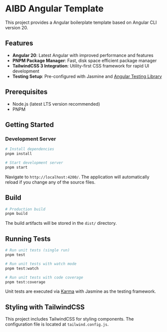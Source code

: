 # AIBD Angular Template

This project provides a Angular boilerplate template based on Angular CLI version 20.

## Features

- **Angular 20**: Latest Angular with improved performance and features
- **PNPM Package Manager**: Fast, disk space efficient package manager
- **TailwindCSS 3 Integration**: Utility-first CSS framework for rapid UI development
- **Testing Setup**: Pre-configured with Jasmine and [Angular Testing Library](https://testing-library.com/docs/angular-testing-library/intro/)

## Prerequisites

- Node.js (latest LTS version recommended)
- PNPM

## Getting Started

### Development Server

```bash
# Install dependencies
pnpm install

# Start development server
pnpm start
```

Navigate to `http://localhost:4200/`. The application will automatically reload if you change any of the source files.

## Build

```bash
# Production build
pnpm build
```

The build artifacts will be stored in the `dist/` directory.

## Running Tests

```bash
# Run unit tests (single run)
pnpm test

# Run unit tests with watch mode
pnpm test:watch

# Run unit tests with code coverage
pnpm test:coverage
```

Unit tests are executed via [Karma](https://karma-runner.github.io) with Jasmine as the testing framework.

## Styling with TailwindCSS

This project includes TailwindCSS for styling components. The configuration file is located at `tailwind.config.js`.
